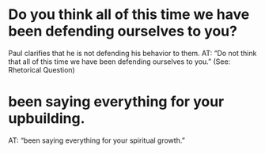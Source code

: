 #  Do you think all of this time we have been defending ourselves to you? 
Paul clarifies
that he is not defending his behavior to them. AT: “Do not think that all of this time we
have been defending ourselves to you.” (See: Rhetorical Question)
#  been saying everything for your upbuilding. 
AT: “been saying everything for your
spiritual growth.”

